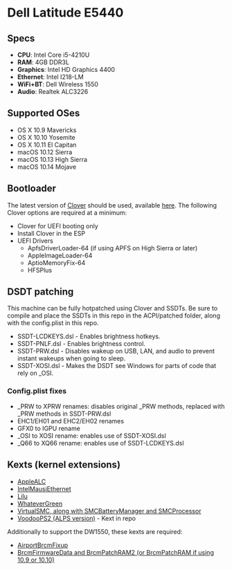 # Dell Latitude E5440

## Specs
* **CPU**: Intel Core i5-4210U
* **RAM**: 4GB DDR3L
* **Graphics**: Intel HD Graphics 4400
* **Ethernet**: Intel I218-LM
* **WiFi+BT**: Dell Wireless 1550
* **Audio**: Realtek ALC3226

## Supported OSes
* OS X 10.9 Mavericks
* OS X 10.10 Yosemite
* OS X 10.11 El Capitan
* macOS 10.12 Sierra
* macOS 10.13 High Sierra
* macOS 10.14 Mojave

## Bootloader
The latest version of [Clover](https://sourceforge.net/projects/cloverefiboot) should be used, available [here](https://github.com/Dids/clover-builder/releases).
The following Clover options are required at a minimum:
* Clover for UEFI booting only
* Install Clover in the ESP
* UEFI Drivers
  * ApfsDriverLoader-64 (if using APFS on High Sierra or later)
  * AppleImageLoader-64
  * AptioMemoryFix-64
  * HFSPlus
  
## DSDT patching
This machine can be fully hotpatched using Clover and SSDTs. Be sure to compile and place the SSDTs in this repo in the ACPI/patched folder, along with the config.plist in this repo.
* SSDT-LCDKEYS.dsl - Enables brightness hotkeys.
* SSDT-PNLF.dsl - Enables brightness control.
* SSDT-PRW.dsl - Disables wakeup on USB, LAN, and audio to prevent instant wakeups when going to sleep.
* SSDT-XOSI.dsl - Makes the DSDT see Windows for parts of code that rely on _OSI.

### Config.plist fixes
* _PRW to XPRW renames: disables original _PRW methods, replaced with _PRW methods in SSDT-PRW.dsl
* EHC1/EH01 and EHC2/EH02 renames
* GFX0 to IGPU rename
* _OSI to XOSI rename: enables use of SSDT-XOSI.dsl
* _Q66 to XQ66 rename: enables use of SSDT-LCDKEYS.dsl

## Kexts (kernel extensions)
* [AppleALC](https://github.com/acidanthera/AppleALC)
* [IntelMausiEthernet](https://github.com/Mieze/IntelMausiEthernet)
* [Lilu](https://github.com/acidanthera/Lilu)
* [WhateverGreen](https://github.com/acidanthera/WhateverGreen)
* [VirtualSMC, along with SMCBatteryManager and SMCProcessor](https://github.com/acidanthera/VirtualSMC)
* [VoodooPS2 (ALPS version)](https://osxlatitude.com/forums/topic/8285-refined-alps-touchpad-driver) - Kext in repo

Additionally to support the DW1550, these kexts are required:
* [AirportBrcmFixup](https://github.com/acidanthera/AirportBrcmFixup)
* [BrcmFirmwareData and BrcmPatchRAM2 (or BrcmPatchRAM if using 10.9 or 10.10)](https://github.com/RehabMan/OS-X-BrcmPatchRAM)
